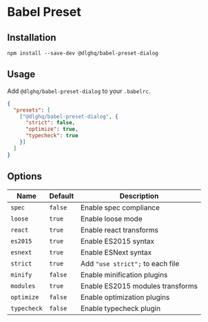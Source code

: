 Babel Preset
============

Installation
------------

```
npm install --save-dev @dlghq/babel-preset-dialog
```

Usage
-----

Add `@dlghq/babel-preset-dialog` to your `.babelrc`.

```json
{
  "presets": [
    ["@dlghq/babel-preset-dialog", {
      "strict": false,
      "optimize": true,
      "typecheck": true
    }]
  ]
}
```

Options
-------

Name | Default | Description
---- | ------- | -----------
`spec` | `false` | Enable spec compliance
`loose` | `true` | Enable loose mode
`react` | `true` | Enable react transforms
`es2015` | `true` | Enable ES2015 syntax
`esnext` | `true` | Enable ESNext syntax
`strict` | `true` | Add `"use strict";` to each file
`minify` | `false` | Enable minification plugins
`modules` | `true` | Enable ES2015 modules transforms
`optimize` | `false` | Enable optimization plugins
`typecheck` | `false` | Enable typecheck plugin
